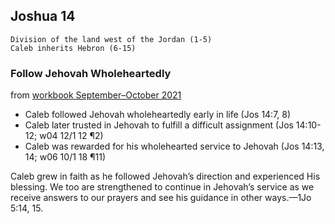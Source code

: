 ## Joshua 14

```
Division of the land west of the Jordan (1-5)
Caleb inherits Hebron (6-15)
```

### Follow Jehovah Wholeheartedly

from [workbook September–October 2021](https://www.jw.org/en/library/jw-meeting-workbook/september-october-2021-mwb/Life-and-Ministry-Meeting-Schedule-for-October-18-24-2021/Follow-Jehovah-Wholeheartedly/)

- Caleb followed Jehovah wholeheartedly early in life (Jos 14:7, 8)
- Caleb later trusted in Jehovah to fulfill a difficult assignment (Jos 14:10-12; w04 12/1 12 ¶2)
- Caleb was rewarded for his wholehearted service to Jehovah (Jos 14:13, 14; w06 10/1 18 ¶11)

Caleb grew in faith as he followed Jehovah’s direction and experienced His blessing. We too are strengthened to continue in Jehovah’s service as we receive answers to our prayers and see his guidance in other ways.​—1Jo 5:14, 15.
